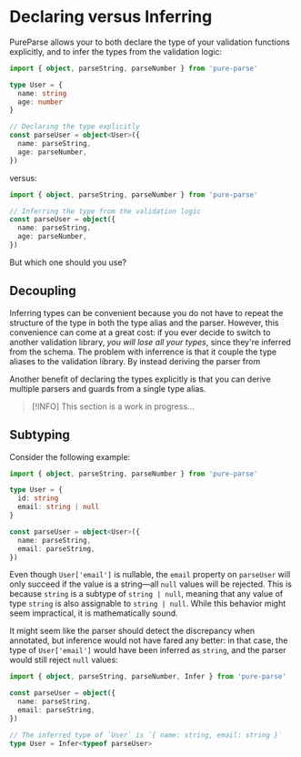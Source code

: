 # Declaring versus Inferring

PureParse allows your to both declare the type of your validation functions explicitly, and to infer the types from the validation logic:

```ts
import { object, parseString, parseNumber } from 'pure-parse'

type User = {
  name: string
  age: number
}

// Declaring the type explicitly
const parseUser = object<User>({
  name: parseString,
  age: parseNumber,
})
```

versus:

```ts
import { object, parseString, parseNumber } from 'pure-parse'

// Inferring the type from the validation logic
const parseUser = object({
  name: parseString,
  age: parseNumber,
})
```

But which one should you use?

## Decoupling

Inferring types can be convenient because you do not have to repeat the structure of the type in both the type alias and the parser. However, this convenience can come at a great cost: if you ever decide to switch to another validation library, _you will lose all your types_, since they're inferred from the schema. The problem with inferrence is that it couple the type aliases to the validation library. By instead deriving the parser from

Another benefit of declaring the types explicitly is that you can derive multiple parsers and guards from a single type alias.

> [!INFO]
> This section is a work in progress...

## Subtyping

Consider the following example:

```ts
import { object, parseString, parseNumber } from 'pure-parse'

type User = {
  id: string
  email: string | null
}

const parseUser = object<User>({
  name: parseString,
  email: parseString,
})
```

Even though `User['email']` is nullable, the `email` property on `parseUser` will only succeed if the value is a string—all `null` values will be rejected. This is because `string` is a subtype of `string | null`, meaning that any value of type `string` is also assignable to `string | null`. While this behavior might seem impractical, it is mathematically sound.

It might seem like the parser should detect the discrepancy when annotated, but inference would not have fared any better: in that case, the type of `User['email']` would have been inferred as `string`, and the parser would still reject `null` values:

```ts
import { object, parseString, parseNumber, Infer } from 'pure-parse'

const parseUser = object({
  name: parseString,
  email: parseString,
})

// The inferred type of `User` is `{ name: string, email: string }`
type User = Infer<typeof parseUser>
```
